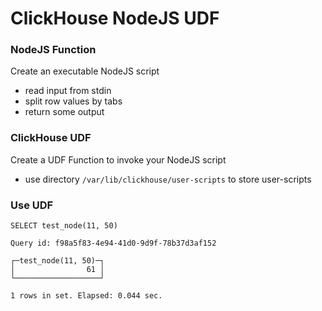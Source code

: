 # ClickHouse NodeJS UDF

### NodeJS Function
Create an executable NodeJS script
- read input from stdin
- split row values by tabs
- return some output

### ClickHouse UDF
Create a UDF Function to invoke your NodeJS script 
- use directory `/var/lib/clickhouse/user-scripts` to store user-scripts

### Use UDF
```
SELECT test_node(11, 50)

Query id: f98a5f83-4e94-41d0-9d9f-78b37d3af152

┌─test_node(11, 50)─┐
│                61 │
└───────────────────┘

1 rows in set. Elapsed: 0.044 sec. 
```
